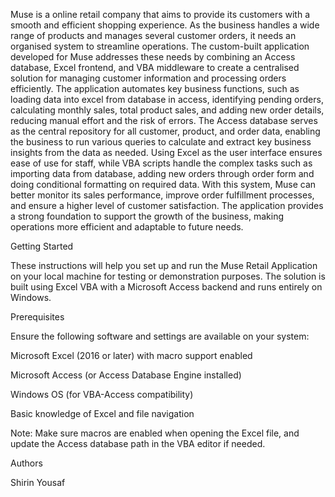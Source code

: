 Muse is a online retail company that aims to provide its customers with a smooth and efficient
shopping experience. As the business handles a wide range of products and manages several
customer orders, it needs an organised system to streamline operations. The custom-built
application developed for Muse addresses these needs by combining an Access database,
Excel frontend, and VBA middleware to create a centralised solution for managing customer
information and processing orders efficiently.
The application automates key business functions, such as loading data into excel from
database in access, identifying pending orders, calculating monthly sales, total product sales,
and adding new order details, reducing manual effort and the risk of errors. The Access
database serves as the central repository for all customer, product, and order data, enabling the
business to run various queries to calculate and extract key business insights from the data as
needed. Using Excel as the user interface ensures ease of use for staff, while VBA scripts handle
the complex tasks such as importing data from database, adding new orders through order form
and doing conditional formatting on required data. With this system, Muse can better monitor
its sales performance, improve order fulfillment processes, and ensure a higher level of
customer satisfaction. The application provides a strong foundation to support the growth of the
business, making operations more efficient and adaptable to future needs.


Getting Started

These instructions will help you set up and run the Muse Retail Application on your local machine for testing or demonstration purposes. The solution is built using Excel VBA with a Microsoft Access backend and runs entirely on Windows.

Prerequisites

Ensure the following software and settings are available on your system:

Microsoft Excel (2016 or later) with macro support enabled

Microsoft Access (or Access Database Engine installed)

Windows OS (for VBA-Access compatibility)

Basic knowledge of Excel and file navigation

Note: Make sure macros are enabled when opening the Excel file, and update the Access database path in the VBA editor if needed.


Authors

Shirin Yousaf
